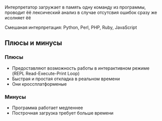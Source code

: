 Интерпретатор загружает в память одну команду из программы, проводит ёё лексический анализ в случае отсутсвия ошибок сразу же исолняет ёё

Смешаная интерпретация:
Python, Perl, PHP, Ruby, JavaScript

## Плюсы и минусы
### Плюсы
- Предоставляют возможность работы в интерактивном режиме (REPL Read-Execute-Print Loop)
- Быстрая и простая откладка в реальном времени 
- Они кроссплатформеные


### Минусы
- Программа работает медленнее
- Построчная загрузка требует больше времени

